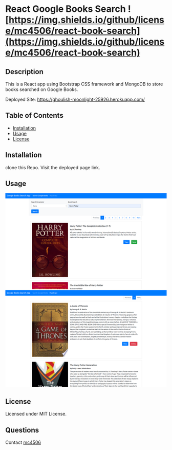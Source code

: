 # React Google Books Search ![https://img.shields.io/github/license/mc4506/react-book-search](https://img.shields.io/github/license/mc4506/react-book-search)

## Description

This is a React app using Bootstrap CSS framework and MongoDB to store books searched on Google Books.

Deployed Site: <https://ghoulish-moonlight-25926.herokuapp.com/>

## Table of Contents

* [Installation](#installation)
* [Usage](#usage)
* [License](#license)

## Installation

clone this Repo. Visit the deployed page link.

## Usage

![Screenshot](./imgs/screenshot1.png)
![Screenshot](./imgs/screenshot2.png)

## License

Licensed under MIT License.

## Questions

Contact [mc4506](mailto:mike4506@gmail.com)